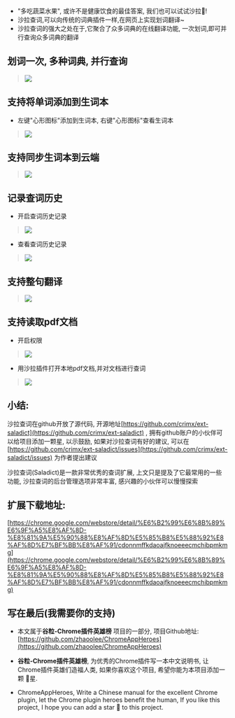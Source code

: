 - "多吃蔬菜水果", 或许不是健康饮食的最佳答案, 我们也可以试试沙拉🥗!
- 沙拉查词,可以向传统的词典插件一样,在网页上实现划词翻译~
- 沙拉查词的强大之处在于,它聚合了众多词典的在线翻译功能, 一次划词,即可并行查询众多词典的翻译

## 划词一次, 多种词典, 并行查询

>![](https://upload-images.jianshu.io/upload_images/3203841-135732d9e29b9d92.gif?imageMogr2/auto-orient/strip)

## 支持将单词添加到生词本
- 左键"心形图标"添加到生词本, 右键"心形图标"查看生词本

>![](https://upload-images.jianshu.io/upload_images/3203841-1b4cc199f31c1c20.gif?imageMogr2/auto-orient/strip)

## 支持同步生词本到云端

> ![](https://upload-images.jianshu.io/upload_images/3203841-20d00bb98c42344c.png?imageMogr2/auto-orient/strip%7CimageView2/2/w/1240)


## 记录查词历史
- 开启查词历史记录

>![](https://upload-images.jianshu.io/upload_images/3203841-4955414ada7a1eac.gif)

- 查看查词历史记录

> ![](https://upload-images.jianshu.io/upload_images/3203841-bc6499e7769ed56f.gif?imageMogr2/auto-orient/strip)




## 支持整句翻译

>![](https://upload-images.jianshu.io/upload_images/3203841-d1d9dba6b8fc7fa0.gif)


## 支持读取pdf文档

- 开启权限

> ![](https://upload-images.jianshu.io/upload_images/3203841-bebc79ee9b2fc2bf.gif?imageMogr2/auto-orient/strip)

- 用沙拉插件打开本地pdf文档,并对文档进行查词

> ![](https://upload-images.jianshu.io/upload_images/3203841-32f8f4e7f388acc5.gif?imageMogr2/auto-orient/strip)


##  小结:
沙拉查词在github开放了源代码, 开源地址[https://github.com/crimx/ext-saladict](https://github.com/crimx/ext-saladict) , 拥有github账户的小伙伴可以给项目添加一颗星, 以示鼓励,  如果对沙拉查词有好的建议, 可以在[https://github.com/crimx/ext-saladict/issues](https://github.com/crimx/ext-saladict/issues) 为作者提出建议

沙拉查词(Saladict)是一款非常优秀的查词扩展, 上文只是提及了它最常用的一些功能, 沙拉查词的后台管理选项非常丰富, 感兴趣的小伙伴可以慢慢探索

## 扩展下载地址: 

[https://chrome.google.com/webstore/detail/%E6%B2%99%E6%8B%89%E6%9F%A5%E8%AF%8D-%E8%81%9A%E5%90%88%E8%AF%8D%E5%85%B8%E5%88%92%E8%AF%8D%E7%BF%BB%E8%AF%91/cdonnmffkdaoajfknoeeecmchibpmkmg](https://chrome.google.com/webstore/detail/%E6%B2%99%E6%8B%89%E6%9F%A5%E8%AF%8D-%E8%81%9A%E5%90%88%E8%AF%8D%E5%85%B8%E5%88%92%E8%AF%8D%E7%BF%BB%E8%AF%91/cdonnmffkdaoajfknoeeecmchibpmkmg)

## 写在最后(我需要你的支持)
- 本文属于**谷粒-Chrome插件英雄榜** 项目的一部分, 项目Github地址: [https://github.com/zhaoolee/ChromeAppHeroes](https://github.com/zhaoolee/ChromeAppHeroes)

- **谷粒-Chrome插件英雄榜**, 为优秀的Chrome插件写一本中文说明书, 让Chrome插件英雄们造福人类, 如果你喜欢这个项目, 希望你能为本项目添加一颗 🌟星.

- ChromeAppHeroes, Write a Chinese manual for the excellent Chrome plugin, let the Chrome plugin heroes benefit the human, If you like this project, I hope you can add a star 🌟 to this project.
